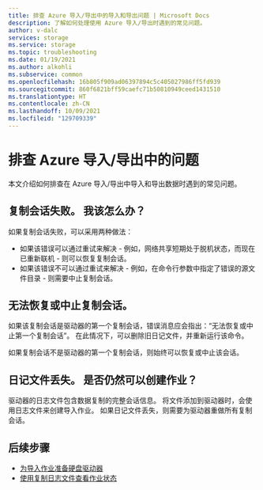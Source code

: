 ```yaml
---
title: 排查 Azure 导入/导出中的导入和导出问题 | Microsoft Docs
description: 了解如何处理使用 Azure 导入/导出时遇到的常见问题。
author: v-dalc
services: storage
ms.service: storage
ms.topic: troubleshooting
ms.date: 01/19/2021
ms.author: alkohli
ms.subservice: common
ms.openlocfilehash: 16b805f909ad06397894c5c405027986ff5fd939
ms.sourcegitcommit: 860f6821bff59caefc71b50810949ceed1431510
ms.translationtype: HT
ms.contentlocale: zh-CN
ms.lasthandoff: 10/09/2021
ms.locfileid: "129709339"
---
```

# <a name="troubleshoot-issues-in-azure-importexport"></a>排查 Azure 导入/导出中的问题
本文介绍如何排查在 Azure 导入/导出中导入和导出数据时遇到的常见问题。

## <a name="a-copy-session-failed-what-i-should-do"></a>复制会话失败。 我该怎么办？  

如果复制会话失败，可以采用两种做法：  
* 如果该错误可以通过重试来解决 - 例如，网络共享短期处于脱机状态，而现在已重新联机 - 则可以恢复复制会话。
* 如果该错误不可以通过重试来解决 - 例如，在命令行参数中指定了错误的源文件目录 - 则需要中止复制会话。
 
<!--For information about resuming and aborting copy sessions, see [Preparing Hard Drives for an Import Job](../storage-import-export-tool-preparing-hard-drives-import-v1.md  - Article we removed from TOC. File remains.-->

## <a name="i-cant-resume-or-abort-a-copy-session"></a>无法恢复或中止复制会话。

如果该复制会话是驱动器的第一个复制会话，错误消息应会指出：“无法恢复或中止第一个复制会话”。 在此情况下，可以删除旧日记文件，并重新运行该命令。  

如果复制会话不是驱动器的第一个复制会话，则始终可以恢复或中止该会话。  

## <a name="i-lost-the-journal-file-can-i-still-create-the-job"></a>日记文件丢失。 是否仍然可以创建作业？

驱动器的日志文件包含数据复制的完整会话信息。 将文件添加到驱动器时，会使用日志文件来创建导入作业。 如果日记文件丢失，则需要为驱动器重做所有复制会话。

## <a name="next-steps"></a>后续步骤

<!--* [Set up the Azure Import/Export Tool](storage-import-export-tool-setup-v1.md)-->
* [为导入作业准备硬盘驱动器](storage-import-export-data-to-blobs.md#step-1-prepare-the-drives)
* [使用复制日志文件查看作业状态](storage-import-export-tool-reviewing-job-status-v1.md)
<!--* [Repair an import job](storage-import-export-tool-repairing-an-import-job-v1.md)-->
<!--* [Repair an export job](storage-import-export-tool-repairing-an-export-job-v1.md)-->